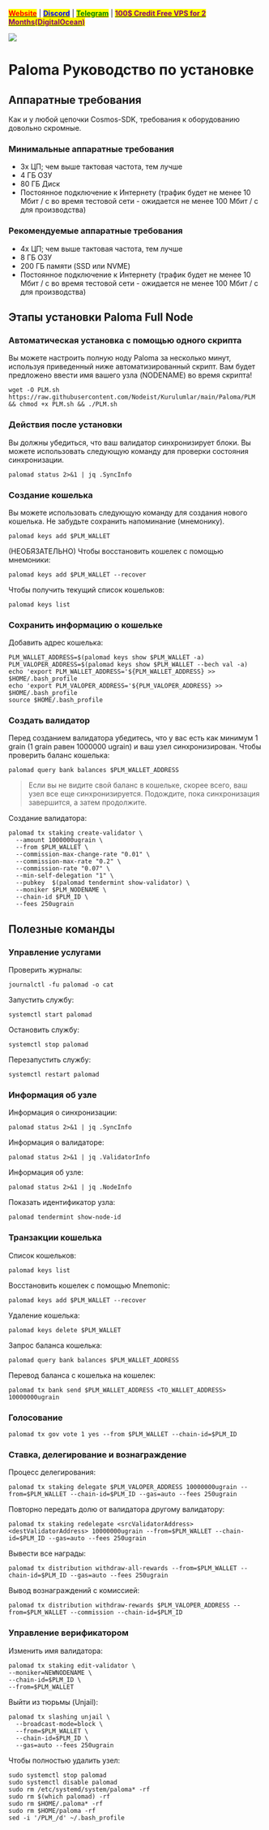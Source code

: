 &#x20;                             [<mark style="color:red;">**Website**</mark>](https://nodeist.net/) | [<mark style="color:blue;">**Discord**</mark>](https://discord.gg/ypx7mJ6Zzb) | [<mark style="color:green;">**Telegram**</mark>](https://t.me/noodeist) | [<mark style="color:purple;">**100$ Credit Free VPS for 2 Months(DigitalOcean)**</mark>](https://nodeist.net/)<mark style="color:purple;"></mark>

![](https://i.hizliresim.com/iz7y3vs.png)

# Paloma Руководство по установке
## Аппаратные требования
Как и у любой цепочки Cosmos-SDK, требования к оборудованию довольно скромные.

### Минимальные аппаратные требования
  - 3x ЦП; чем выше тактовая частота, тем лучше
  - 4 ГБ ОЗУ
  - 80 ГБ Диск
  - Постоянное подключение к Интернету (трафик будет не менее 10 Мбит / с во время тестовой сети - ожидается не менее 100 Мбит / с для производства)

### Рекомендуемые аппаратные требования
  - 4x ЦП; чем выше тактовая частота, тем лучше
  - 8 ГБ ОЗУ
  - 200 ГБ памяти (SSD или NVME)
  - Постоянное подключение к Интернету (трафик будет не менее 10 Мбит / с во время тестовой сети - ожидается не менее 100 Мбит / с для производства)

## Этапы установки Paloma Full Node
### Автоматическая установка с помощью одного скрипта
Вы можете настроить полную ноду Paloma за несколько минут, используя приведенный ниже автоматизированный скрипт.
Вам будет предложено ввести имя вашего узла (NODENAME) во время скрипта!

```
wget -O PLM.sh https://raw.githubusercontent.com/Nodeist/Kurulumlar/main/Paloma/PLM && chmod +x PLM.sh && ./PLM.sh
```
### Действия после установки

Вы должны убедиться, что ваш валидатор синхронизирует блоки.
Вы можете использовать следующую команду для проверки состояния синхронизации.
```
palomad status 2>&1 | jq .SyncInfo
```

### Создание кошелька
Вы можете использовать следующую команду для создания нового кошелька. Не забудьте сохранить напоминание (мнемонику).
```
palomad keys add $PLM_WALLET
```

(НЕОБЯЗАТЕЛЬНО) Чтобы восстановить кошелек с помощью мнемоники:
```
palomad keys add $PLM_WALLET --recover
```

Чтобы получить текущий список кошельков:
```
palomad keys list
```
### Сохранить информацию о кошельке
Добавить адрес кошелька:
```
PLM_WALLET_ADDRESS=$(palomad keys show $PLM_WALLET -a)
PLM_VALOPER_ADDRESS=$(palomad keys show $PLM_WALLET --bech val -a)
echo 'export PLM_WALLET_ADDRESS='${PLM_WALLET_ADDRESS} >> $HOME/.bash_profile
echo 'export PLM_VALOPER_ADDRESS='${PLM_VALOPER_ADDRESS} >> $HOME/.bash_profile
source $HOME/.bash_profile
```


### Создать валидатор
Перед созданием валидатора убедитесь, что у вас есть как минимум 1 grain (1 grain равен 1000000 ugrain) и ваш узел синхронизирован.
Чтобы проверить баланс кошелька:
```
palomad query bank balances $PLM_WALLET_ADDRESS
```
> Если вы не видите свой баланс в кошельке, скорее всего, ваш узел все еще синхронизируется. Подождите, пока синхронизация завершится, а затем продолжите.

Создание валидатора:
```
palomad tx staking create-validator \
  --amount 1000000ugrain \
  --from $PLM_WALLET \
  --commission-max-change-rate "0.01" \
  --commission-max-rate "0.2" \
  --commission-rate "0.07" \
  --min-self-delegation "1" \
  --pubkey  $(palomad tendermint show-validator) \
  --moniker $PLM_NODENAME \
  --chain-id $PLM_ID \
  --fees 250ugrain
```


## Полезные команды
### Управление услугами
Проверить журналы:
```
journalctl -fu palomad -o cat
```

Запустить службу:
```
systemctl start palomad
```

Остановить службу:
```
systemctl stop palomad
```

Перезапустить службу:
```
systemctl restart palomad
```

### Информация об узле
Информация о синхронизации:
```
palomad status 2>&1 | jq .SyncInfo
```

Информация о валидаторе:
```
palomad status 2>&1 | jq .ValidatorInfo
```

Информация об узле:
```
palomad status 2>&1 | jq .NodeInfo
```

Показать идентификатор узла:
```
palomad tendermint show-node-id
```

### Транзакции кошелька
Список кошельков:
```
palomad keys list
```

Восстановить кошелек с помощью Mnemonic:
```
palomad keys add $PLM_WALLET --recover
```

Удаление кошелька:
```
palomad keys delete $PLM_WALLET
```

Запрос баланса кошелька:
```
palomad query bank balances $PLM_WALLET_ADDRESS
```

Перевод баланса с кошелька на кошелек:
```
palomad tx bank send $PLM_WALLET_ADDRESS <TO_WALLET_ADDRESS> 10000000ugrain
```

### Голосование
```
palomad tx gov vote 1 yes --from $PLM_WALLET --chain-id=$PLM_ID
```

### Ставка, делегирование и вознаграждение
Процесс делегирования:
```
palomad tx staking delegate $PLM_VALOPER_ADDRESS 10000000ugrain --from=$PLM_WALLET --chain-id=$PLM_ID --gas=auto --fees 250ugrain
```

Повторно передать долю от валидатора другому валидатору:
```
palomad tx staking redelegate <srcValidatorAddress> <destValidatorAddress> 10000000ugrain --from=$PLM_WALLET --chain-id=$PLM_ID --gas=auto --fees 250ugrain
```

Вывести все награды:
```
palomad tx distribution withdraw-all-rewards --from=$PLM_WALLET --chain-id=$PLM_ID --gas=auto --fees 250ugrain
```

Вывод вознаграждений с комиссией:
```
palomad tx distribution withdraw-rewards $PLM_VALOPER_ADDRESS --from=$PLM_WALLET --commission --chain-id=$PLM_ID
```

### Управление верификатором
Изменить имя валидатора:
```
palomad tx staking edit-validator \
--moniker=NEWNODENAME \
--chain-id=$PLM_ID \
--from=$PLM_WALLET
```

Выйти из тюрьмы (Unjail):
```
palomad tx slashing unjail \
  --broadcast-mode=block \
  --from=$PLM_WALLET \
  --chain-id=$PLM_ID \
  --gas=auto --fees 250ugrain
```


Чтобы полностью удалить узел:
```
sudo systemctl stop palomad
sudo systemctl disable palomad
sudo rm /etc/systemd/system/paloma* -rf
sudo rm $(which palomad) -rf
sudo rm $HOME/.paloma* -rf
sudo rm $HOME/paloma -rf
sed -i '/PLM_/d' ~/.bash_profile
```
